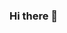 ### Hi there 👋

<!--
**ayan2809/ayan2809** is a ✨ _special_ ✨ repository because its `README.md` (this file) appears on your GitHub profile.

Here are some ideas to get you started:

- 🔭 I’m currently working on myself
- 🌱 I’m currently learning Web Development and DevOps
- 👯 I’m looking to collaborate on projects
- 🤔 I’m looking for help with Web Development
- 💬 Ask me about C++ or Assembly
- 📫 How to reach me: [![linkedin](https://img.shields.io/badge/linkedin-0A66C2?style=for-the-badge&logo=linkedin&logoColor=white)](https://www.linkedin.com/in/ayan-sadhukhan-413471167/)
- 😄 Pronouns: He/His
- ⚡ Fun fact: Geek God
-->
